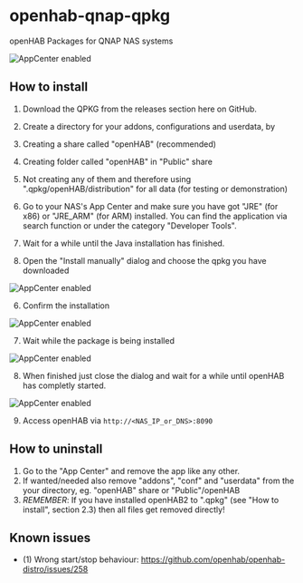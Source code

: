 # openhab-qnap-qpkg
openHAB Packages for QNAP NAS systems

![AppCenter enabled](docs/QTS_4.2.0_AppCenter%20enabled.png)

## How to install
1. Download the QPKG from the releases section here on GitHub.

2. Create a directory for your addons, configurations and userdata, by

  1. Creating a share called "openHAB" (recommended)
  2. Creating folder called "openHAB" in "Public" share
  3. Not creating any of them and therefore using ".qpkg/openHAB/distribution" for all data (for testing or demonstration)

3. Go to your NAS's App Center and make sure you have got "JRE" (for x86) or "JRE_ARM" (for ARM) installed. You can find the application via search function or under the category "Developer Tools".

4. Wait for a while until the Java installation has finished.

5. Open the "Install manually" dialog and choose the qpkg you have downloaded

  ![AppCenter enabled](docs/QTS_4.2.0_AppCenter%20choose.png)

6. Confirm the installation 

  ![AppCenter enabled](docs/QTS_4.2.0_AppCenter%20confirm.png)

7. Wait while the package is being installed

  ![AppCenter enabled](docs/QTS_4.2.0_AppCenter%20installing.png)

8. When finished just close the dialog and wait for a while until openHAB has completly started.

  ![AppCenter enabled](docs/QTS_4.2.0_AppCenter%20finished.png)

9. Access openHAB via ```http://<NAS_IP_or_DNS>:8090```

## How to uninstall
1. Go to the "App Center" and remove the app like any other.
2. If wanted/needed also remove "addons", "conf" and "userdata" from the your directory, eg. "openHAB" share or "Public"/openHAB
  1. _REMEMBER_: If you have installed openHAB2 to ".qpkg" (see "How to install", section 2.3) then all files get removed directly!

## Known issues
* (1) Wrong start/stop behaviour: https://github.com/openhab/openhab-distro/issues/258
